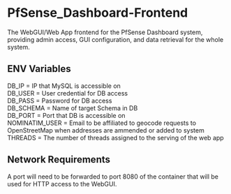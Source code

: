 # PfSense_Dashboard-Frontend
The WebGUI/Web App frontend for the PfSense Dashboard system, providing admin access, GUI configuration, and data retrieval for the whole system.
  
## ENV Variables  
DB_IP = IP that MySQL is accessible on  
DB_USER = User credential for DB access  
DB_PASS = Password for DB access  
DB_SCHEMA = Name of target Schema in DB  
DB_PORT = Port that DB is accessible on  
NOMINATIM_USER = Email to be affiliated to geocode requests to OpenStreetMap when addresses are ammended or added to system
THREADS = The number of threads assigned to the serving of the web app
  
## Network Requirements
A port will need to be forwarded to port 8080 of the container that will be used for HTTP access to the WebGUI.
